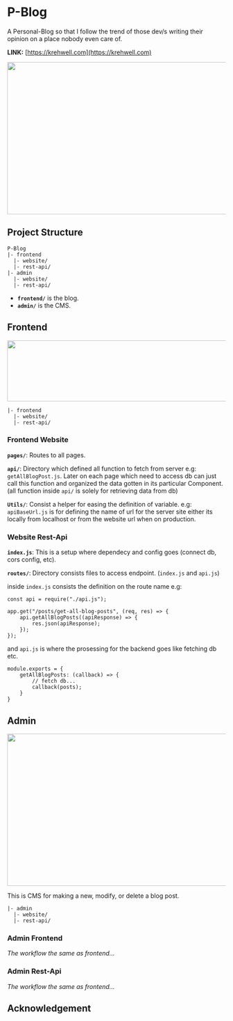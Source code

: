 # P-Blog
A Personal-Blog so that I follow the trend of those dev/s writing their opinion on a place nobody even care of.

**LINK:** [https://krehwell.com](https://krehwell.com)

<p align="center">
  <img src="https://i.imgur.com/fwiqs58.png" height="350px" width="600px" />
</p>


## Project Structure
```
P-Blog
|- frontend
  |- website/
  |- rest-api/
|- admin
  |- website/
  |- rest-api/
```
- **`frontend/`** is the blog.  
- **`admin/`** is the CMS.


## Frontend
<p align="center">
  <img src="https://i.imgur.com/uCWhJXy.png?1" width="520" height="140"/>
</p>

```
|- frontend
  |- website/
  |- rest-api/
```

### Frontend Website

**`pages/`**: Routes to all pages.

**`api/`**: Directory which defined all function to fetch from server e.g: `getAllBlogPost.js`. Later on each page which need to access db can just call this function and organized the data gotten in its particular Component. (all function inside `api/` is solely for retrieving data from db)

**`Utils/`**: Consist a helper for easing the definition of variable. e.g: `apiBaseUrl.js` is for defining the name of url for the server site either its locally from localhost or from the website url when on production.

### Website Rest-Api

**`index.js`**: This is a setup where dependecy and config goes (connect db, cors config, etc).

**`routes/`**: Directory consists files to access endpoint. (`index.js` and `api.js`)

inside `index.js` consists the definition on the route name e.g:
```
const api = require("./api.js");

app.get("/posts/get-all-blog-posts", (req, res) => {
    api.getAllBlogPosts((apiResponse) => {
        res.json(apiResponse);
    });
});
```

and `api.js` is where the prosessing for the backend goes like fetching db etc.

```
module.exports = {
    getAllBlogPosts: (callback) => {
        // fetch db...
        callback(posts);
    }
}
```



## Admin

<p align="center">
  <img src="https://i.imgur.com/IlpzFXZ.png" width="600" height="350"/>
</p>

This is CMS for making a new, modify, or delete a blog post.

```
|- admin
  |- website/
  |- rest-api/
```

### Admin Frontend
_The workflow the same as frontend..._

### Admin Rest-Api
_The workflow the same as frontend..._

## Acknowledgement



